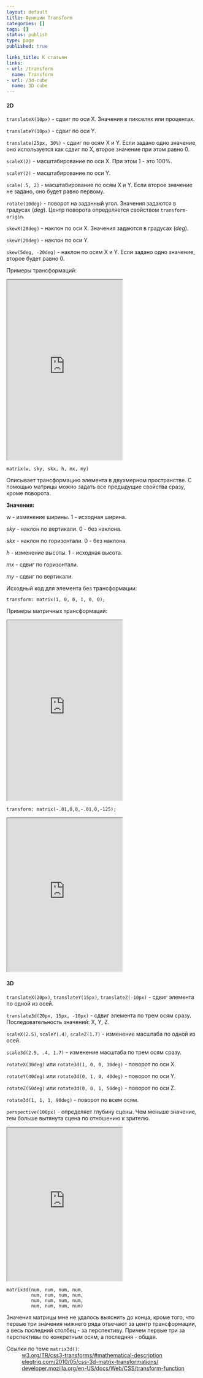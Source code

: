 ```yaml
---
layout: default
title: Функции Transform
categories: []
tags: []
status: publish
type: page
published: true

links_title: К статьям
links:
- url: /transform
  name: Transform
- url: /3d-cube  
  name: 3D cube	
---
```

<h4>2D</h4>

<code>translateX(10px)</code> - сдвиг по оси X. Значения в пикселях или процентах.

<code>translateY(10px)</code> - сдвиг по оси Y.

<code>translate(25px, 30%)</code> - сдвиг по осям X и Y. Если задано одно значение, оно используется как сдвиг по X, второе значение при этом равно 0.

<code>scaleX(2)</code> - масштабирование по оси X. При этом 1 - это 100%. 

<code>scaleY(2)</code> - масштабирование по оси Y.

<code>scale(.5, 2)</code> - масштабирование по осям X и Y. Если второе значение не задано, оно будет равно первому.

<code>rotate(10deg)</code> - поворот на заданный угол. Значения задаются в градусах (<i>deg</i>). Центр поворота определяется свойством <code>transform-origin</code>.

<code>skewX(20deg)</code> - наклон по оси X. Значения задаются в градусах (<i>deg</i>).

<code>skewY(20deg)</code> - наклон по оси Y. 

<code>skew(5deg, -20deg)</code> - наклон по осям X и Y. Если задано одно значение, второе будет равно 0.

Примеры трансформаций:

<iframe class="jsbin" style="height: 470px" src="http://jsbin.com/EcebOKi/47/embed?output"></iframe>

<code>matrix(w, sky, skx, h, mx, my)</code>

Описывает трансформацию элемента в двухмерном пространстве. С помощью матрицы можно задать все предыдущие свойства сразу, кроме поворота.

<b>Значения:</b>

w - изменение ширины. 1 - исходная ширина.

<i>sky</i> - наклон по вертикали. 0 - без наклона.

<i>skx</i> - наклон по горизонтали. 0 - без наклона.

<i>h</i> - изменение высоты. 1 - исходная высота.

<i>mx</i> - сдвиг по горизонтали.

<i>my</i> - сдвиг по вертикали.

Исходный код для элемента без трансформации:

<pre><code class="language-css">transform: matrix(1, 0, 0, 1, 0, 0);</code></pre>

Примеры матричных трансформаций:

<iframe class="jsbin" style="height: 470px" src="http://jsbin.com/EcebOKi/46/embed?output"></iframe>

<code>transform: matrix(-.01,0,0,-.01,0,-125);</code>

<iframe class="jsbin" style="height: 400px" src="http://jsbin.com/EcebOKi/30/embed?output"></iframe>

<h4>3D</h4>

<code>translateX(20px)</code>, <code>translateY(15px)</code>, <code>translateZ(-10px)</code> - сдвиг элемента по одной из осей.

<code>translate3d(20px, 15px, -10px)</code> - сдвиг элемента по трем осям сразу. Последовательность значений: X, Y, Z.

<code>scaleX(2.5)</code>, <code>scaleY(.4)</code>, <code>scaleZ(1.7)</code> - изменение масштаба по одной из осей.

<code>scale3d(2.5, .4, 1.7)</code> - изменение масштаба по трем осям сразу.

<code>rotateX(30deg)</code> или <code>rotate3d(1, 0, 0, 30deg)</code> - поворот по оси X.

<code>rotateY(40deg)</code> или <code>rotate3d(0, 1, 0, 40deg)</code> - поворот по оси Y.

<code>rotateZ(50deg)</code> или <code>rotate3d(0, 0, 1, 50deg)</code> - поворот по оси Z.

<code>rotate3d(1, 1, 1, 90deg)</code> - поворот по всем осям.

<code>perspective(100px)</code> - определяет глубину сцены. Чем меньше значение, тем больше вытянута сцена по отношению к зрителю.

<iframe class="jsbin" style="height: 400px" src="http://jsbin.com/EcebOKi/34/embed?output"></iframe>

<pre><code class="language-css">matrix3d(num, num, num, num, 
         num, num, num, num, 
         num, num, num, num, 
         num, num, num, num)</code></pre>

Значения матрицы мне не удалось выяснить до конца, кроме того, что первые три значения нижнего ряда отвечают за центр трансформации, а весь последний столбец - за перспективу. Причем первые три за перспективы по конкретным осям, а последняя - общая.

<dl class="post__links post__links--readmore">
	<dt>Ссылки по теме <code>matrix3d()</code>:</dt>
<dd><a href="http://www.w3.org/TR/css3-transforms/#mathematical-description">w3.org/TR/css3-transforms/#mathematical-description</a></dd>
<dd><a href="http://www.eleqtriq.com/2010/05/css-3d-matrix-transformations/">eleqtriq.com/2010/05/css-3d-matrix-transformations/</a></dd>
<dd><a href="https://developer.mozilla.org/en-US/docs/Web/CSS/transform-function">developer.mozilla.org/en-US/docs/Web/CSS/transform-function</a></dd>
</dl>
